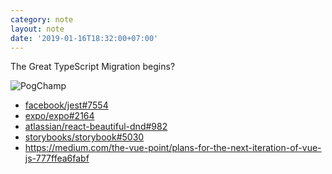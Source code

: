 ```yaml
---
category: note
layout: note
date: '2019-01-16T18:32:00+07:00'
---
```


The Great TypeScript Migration begins?

<p><img class="image--is-inline" src="https://static-cdn.jtvnw.net/emoticons/v1/88/1.0" alt="PogChamp" /></p>

- [facebook/jest#7554](https://github.com/facebook/jest/pull/7554)
- [expo/expo#2164](https://github.com/expo/expo/issues/2164)
- [atlassian/react-beautiful-dnd#982](https://github.com/atlassian/react-beautiful-dnd/issues/982)
- [storybooks/storybook#5030](https://github.com/storybooks/storybook/issues/5030)
- https://medium.com/the-vue-point/plans-for-the-next-iteration-of-vue-js-777ffea6fabf

